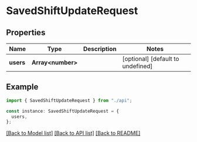 # SavedShiftUpdateRequest

## Properties

| Name      | Type                    | Description | Notes                             |
| --------- | ----------------------- | ----------- | --------------------------------- |
| **users** | **Array&lt;number&gt;** |             | [optional] [default to undefined] |

## Example

```typescript
import { SavedShiftUpdateRequest } from "./api";

const instance: SavedShiftUpdateRequest = {
  users,
};
```

[[Back to Model list]](../README.md#documentation-for-models) [[Back to API list]](../README.md#documentation-for-api-endpoints) [[Back to README]](../README.md)
